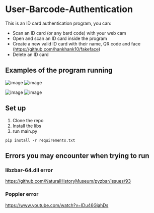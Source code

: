# User-Barcode-Authentication

This is an ID card authentication program, you can:

- Scan an ID card (or any bard code) with your web cam
- Open and scan an ID card inside the program
- Create a new valid ID card with their name, QR code and face (https://github.com/hankhank10/fakeface)
- Delete an ID card

## Examples of the program running
![image](https://user-images.githubusercontent.com/85257187/170508506-a106d221-ffa0-49c0-a9ca-620816d0e768.png)
![image](https://user-images.githubusercontent.com/85257187/170508692-2bf14e15-e66b-4d93-b05b-61c7c65a5e0f.png)

![image](https://user-images.githubusercontent.com/85257187/170508729-22e33d8f-2690-471e-aae8-a328ccd117cc.png)
![image](https://user-images.githubusercontent.com/85257187/170508744-cff32412-42e5-47f6-b23f-16bbd2c69dc5.png)

## Set up
1. Clone the repo
2. Install the libs
3. run main.py
```
pip install -r requirements.txt
```

## Errors you may encounter when trying to run

### libzbar-64.dll error
https://github.com/NaturalHistoryMuseum/pyzbar/issues/93

### Poppler error
https://www.youtube.com/watch?v=IDu46GjahDs
